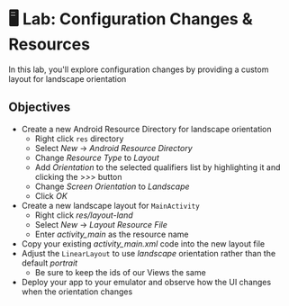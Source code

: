 # 🖥 Lab: Configuration Changes & Resources
In this lab, you'll explore configuration changes by providing a custom layout for landscape orientation

## Objectives
- Create a new Android Resource Directory for landscape orientation
    - Right click `res` directory
    - Select _New_ -> _Android Resource Directory_
    - Change _Resource Type_ to _Layout_
    - Add _Orientation_ to the selected qualifiers list by highlighting it and clicking the >_>_> button
    - Change _Screen Orientation_ to _Landscape_
    - Click _OK_
- Create a new landscape layout for `MainActivity`
    - Right click _res/layout-land_
    - Select _New_ -> _Layout Resource File_
    - Enter _activity_main_ as the resource name
- Copy your existing _activity_main.xml_ code into the new layout file
- Adjust the `LinearLayout` to use _landscape_ orientation rather than the default _portrait_
    - Be sure to keep the ids of our Views the same
- Deploy your app to your emulator and observe how the UI changes when the orientation changes